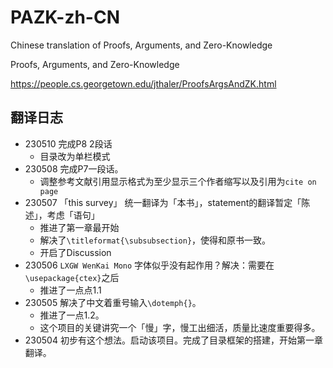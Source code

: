 # PAZK-zh-CN
Chinese translation of Proofs, Arguments, and Zero-Knowledge

Proofs, Arguments, and Zero-Knowledge

https://people.cs.georgetown.edu/jthaler/ProofsArgsAndZK.html


## 翻译日志
- 230510 完成P8 2段话
    - 目录改为单栏模式
- 230508 完成P7一段话。
    - 调整参考文献引用显示格式为至少显示三个作者缩写以及引用为`cite on page`
- 230507 「this survey」 统一翻译为「本书」，statement的翻译暂定「陈述」，考虑「语句」
    - 推进了第一章最开始
    - 解决了`\titleformat{\subsubsection}`，使得和原书一致。
    - 开启了Discussion
- 230506 `LXGW WenKai Mono` 字体似乎没有起作用？解决：需要在`\usepackage{ctex}`之后
    - 推进了一点点1.1
- 230505 解决了中文着重号输入`\dotemph{}`。
    - 推进了一点1.2。
    - 这个项目的关键讲究一个「慢」字，慢工出细活，质量比速度重要得多。
- 230504 初步有这个想法。启动该项目。完成了目录框架的搭建，开始第一章翻译。